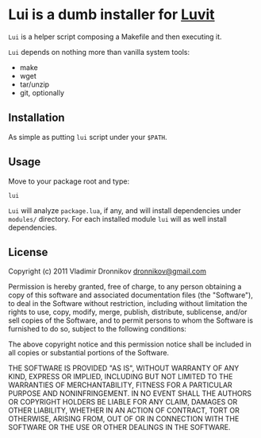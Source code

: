 Lui is a dumb installer for [Luvit](https://github.com/luvit/luvit)
===

`Lui` is a helper script composing a Makefile and then executing it.

`Lui` depends on nothing more than vanilla system tools:
  * make
  * wget
  * tar/unzip
  * git, optionally

Installation
-----

As simple as putting `lui` script under your `$PATH`.

Usage
-----

Move to your package root and type:

    lui

`Lui` will analyze `package.lua`, if any, and will install dependencies under `modules/` directory. For each installed module `lui` will as well install dependencies.

License
-------

Copyright (c) 2011 Vladimir Dronnikov <dronnikov@gmail.com>

Permission is hereby granted, free of charge, to any person obtaining a copy of
this software and associated documentation files (the "Software"), to deal in
the Software without restriction, including without limitation the rights to
use, copy, modify, merge, publish, distribute, sublicense, and/or sell copies of
the Software, and to permit persons to whom the Software is furnished to do so,
subject to the following conditions:

The above copyright notice and this permission notice shall be included in all
copies or substantial portions of the Software.

THE SOFTWARE IS PROVIDED "AS IS", WITHOUT WARRANTY OF ANY KIND, EXPRESS OR
IMPLIED, INCLUDING BUT NOT LIMITED TO THE WARRANTIES OF MERCHANTABILITY, FITNESS
FOR A PARTICULAR PURPOSE AND NONINFRINGEMENT. IN NO EVENT SHALL THE AUTHORS OR
COPYRIGHT HOLDERS BE LIABLE FOR ANY CLAIM, DAMAGES OR OTHER LIABILITY, WHETHER
IN AN ACTION OF CONTRACT, TORT OR OTHERWISE, ARISING FROM, OUT OF OR IN
CONNECTION WITH THE SOFTWARE OR THE USE OR OTHER DEALINGS IN THE SOFTWARE.
